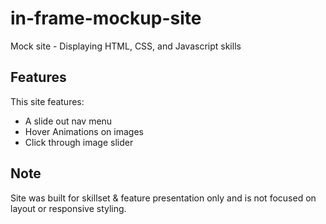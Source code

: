 # in-frame-mockup-site
Mock site - Displaying HTML, CSS, and Javascript skills

## Features
This site features: 
* A slide out nav menu
* Hover Animations on images
* Click through image slider

## Note
Site was built for skillset & feature presentation only and is not focused on layout or responsive styling.